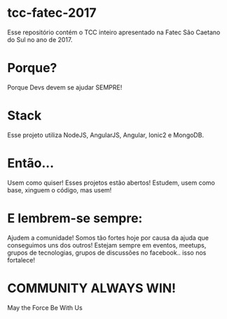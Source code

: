 # tcc-fatec-2017

Esse repositório contém o TCC inteiro apresentado na Fatec São Caetano do Sul no ano de 2017.

# Porque?

Porque Devs devem se ajudar SEMPRE!

# Stack

Esse projeto utiliza NodeJS, AngularJS, Angular, Ionic2 e MongoDB.

# Então...

Usem como quiser! Esses projetos estão abertos! Estudem, usem como base, xinguem o código, mas usem!

# E lembrem-se sempre:

Ajudem a comunidade! Somos tão fortes hoje por causa da ajuda que conseguimos uns dos outros!
Estejam sempre em eventos, meetups, grupos de tecnologias, grupos de discussões no facebook.. isso nos fortalece!

COMMUNITY ALWAYS WIN!
===================

May the Force Be With Us